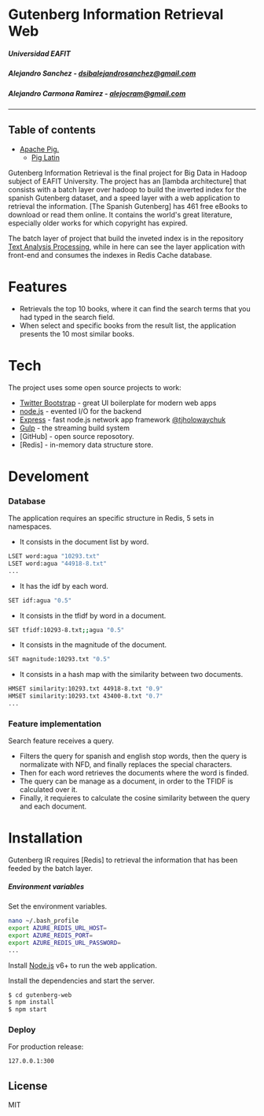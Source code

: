 # Gutenberg Information Retrieval Web
##### Universidad EAFIT
##### Alejandro Sanchez - dsibalejandrosanchez@gmail.com
##### Alejandro Carmona Ramirez - alejocram@gmail.com
***

## Table of contents
  * [Apache Pig.](#ApachePig)
    * [Pig Latin](##PigLatin)

Gutenberg Information Retrieval is the final project for Big Data in Hadoop subject of EAFIT University.
The project has an [lambda architecture] that consists with a batch layer over hadoop to build the inverted index for the spanish Gutenberg dataset, and a speed layer with a web application to retrieval the information.
[The Spanish Gutenberg] has 461 free eBooks to download or read them online. It contains the world's great literature, especially older works for which copyright has expired.

The batch layer of project that build the inveted index is in the repository [Text Analysis Processing], while in here can see the layer application with front-end and consumes the indexes in Redis Cache database. 

# Features

  - Retrievals the top 10 books, where it can find the search terms that you had typed in the search field.
  - When select and specific books from the result list, the application presents the 10 most similar books.

# Tech
The project uses some open source projects to work:

* [Twitter Bootstrap] - great UI boilerplate for modern web apps
* [node.js] - evented I/O for the backend
* [Express] - fast node.js network app framework [@tjholowaychuk]
* [Gulp] - the streaming build system
* [GitHub] - open source reposotory.
* [Redis] - in-memory data structure store.

# Develoment

### Database
The application requires an specific structure in Redis, 5 sets in namespaces.

* It consists in the document list by word. 
```sh
LSET word:agua "10293.txt"
LSET word:agua "44918-8.txt"
...
```

* It has the idf by each word.
```sh
SET idf:agua "0.5"
```

* It consists in the tfidf by word in a document. 
```sh
SET tfidf:10293-8.txt;;agua "0.5"
```

* It consists in the magnitude of the document. 
```sh
SET magnitude:10293.txt "0.5"
```

* It consists in a hash map with the similarity between two documents.
```sh
HMSET similarity:10293.txt 44918-8.txt "0.9"
HMSET similarity:10293.txt 43400-8.txt "0.7"
...
```

### Feature implementation  
Search feature receives a query.
* Filters the query for spanish and english stop words, then the query is normalizate with NFD, and finally replaces the special characters. 
* Then for each word retrieves the documents where the word is finded.
* The query can be manage as a document, in order to the TFIDF is calculated over it.
* Finally, it requieres to calculate the cosine similarity between the query and each document.

# Installation
Gutenberg IR requires [Redis] to retrieval the information that has been feeded by the batch layer. 
##### Environment variables
Set the environment variables.
```sh
nano ~/.bash_profile
export AZURE_REDIS_URL_HOST=
export AZURE_REDIS_PORT=
export AZURE_REDIS_URL_PASSWORD= 
...
```

Install [Node.js](https://nodejs.org/) v6+ to run the web application.

Install the dependencies and start the server.

```sh
$ cd gutenberg-web
$ npm install
$ npm start
```

### Deploy
For production release:

```sh
127.0.0.1:300
```

License
----

MIT

[//]: # (These are reference links used in the body of this note and get stripped out when the markdown processor does its job. There is no need to format nicely because it shouldn't be seen. Thanks SO - http://stackoverflow.com/questions/4823468/store-comments-in-markdown-syntax)


   [dill]: <https://github.com/joemccann/dillinger>
   [git-repo-url]: <https://github.com/joemccann/dillinger.git>
   [john gruber]: <http://daringfireball.net>
   [df1]: <http://daringfireball.net/projects/markdown/>
   [markdown-it]: <https://github.com/markdown-it/markdown-it>
   [Ace Editor]: <http://ace.ajax.org>
   [node.js]: <http://nodejs.org>
   [Twitter Bootstrap]: <http://twitter.github.com/bootstrap/>
   [jQuery]: <http://jquery.com>
   [@tjholowaychuk]: <http://twitter.com/tjholowaychuk>
   [express]: <http://expressjs.com>
   [AngularJS]: <http://angularjs.org>
   [Gulp]: <http://gulpjs.com>
   [Text Analysis Processing]: <https://github.com/ibalejandro/pc_labs_text_analysis_processing>
   

   [PlDb]: <https://github.com/joemccann/dillinger/tree/master/plugins/dropbox/README.md>
   [PlGh]: <https://github.com/joemccann/dillinger/tree/master/plugins/github/README.md>
   [PlGd]: <https://github.com/joemccann/dillinger/tree/master/plugins/googledrive/README.md>
   [PlOd]: <https://github.com/joemccann/dillinger/tree/master/plugins/onedrive/README.md>
   [PlMe]: <https://github.com/joemccann/dillinger/tree/master/plugins/medium/README.md>
   [PlGa]: <https://github.com/RahulHP/dillinger/blob/master/plugins/googleanalytics/README.md>

